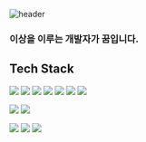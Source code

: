 
![header](https://capsule-render.vercel.app/api?type=wave&color=auto&height=300&section=header&text=Welcome&fontSize=90)

### 이상을 이루는 개발자가 꿈입니다.

## Tech Stack
<img src="https://img.shields.io/badge/Javascript-F7DF1E?style=flat-square&logo=Javascript&logoColor=white"/> <img src="https://img.shields.io/badge/React-61DAFB?style=flat-square&logo=React&logoColor=white"/> <img src="https://img.shields.io/badge/JQUERY-0769AD?style=flat-square&logo=JQUERY&logoColor=white"/> <img src="https://img.shields.io/badge/BootStrap-7952B3?style=flat-square&logo=BootStrap&logoColor=white"/> <img src="https://img.shields.io/badge/Vue.JS-4FC08D?style=flat-square&logo=Vue.JS&logoColor=white"/> <img src="https://img.shields.io/badge/HTML-E34F26?style=flat-square&logo=HTML&logoColor=white"/> <img src="https://img.shields.io/badge/CSS-1572B6?style=flat-square&logo=CSS&logoColor=white"/> 

<img src="https://img.shields.io/badge/Java-F7DF1E?style=flat-square&logo=Java&logoColor=white"/> <img src="https://img.shields.io/badge/SpringBoot-6DB33F?style=flat-square&logo=SpringBoot&logoColor=white"/>

<img src="https://img.shields.io/badge/MYSQL-4479A1?style=flat-square&logo=MYSQL&logoColor=white"/> <img src="https://img.shields.io/badge/ORACLA-F80000?style=flat-square&logo=ORACLA&logoColor=white"/> <img src="https://img.shields.io/badge/AWS-232F3E?style=flat-square&logo=AWS&logoColor=white"/>
